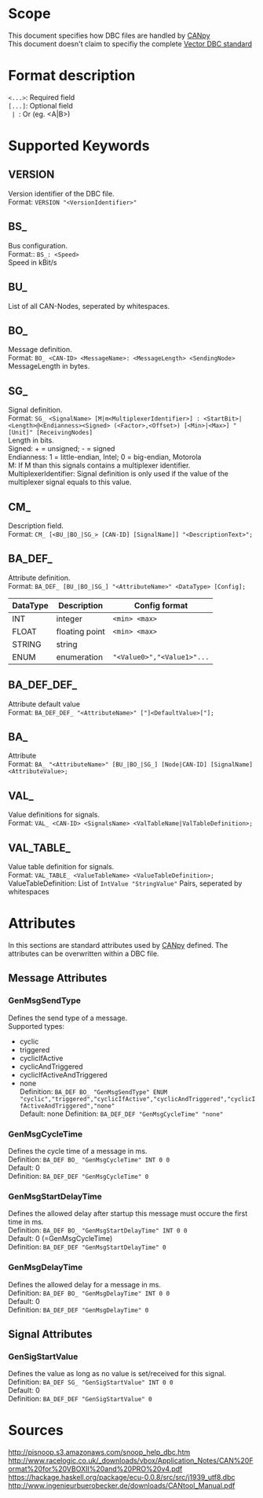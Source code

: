 # Scope
This document specifies how DBC files are handled by [CANpy](https://github.com/stefanhoelzl/CANpy)  
This document doesn't claim to specifiy the complete [Vector DBC standard](http://vector.com/vi_candb_en.html)  

# Format description
`<...>`: Required field  
`[...]`: Optional field  
`  |  `: Or (eg. <A|B>)  

# Supported Keywords
## VERSION
Version identifier of the DBC file.  
Format: `VERSION "<VersionIdentifier>"`  

## BS_
Bus configuration.  
Format:: `BS_: <Speed>`  
Speed in kBit/s  

## BU_
List of all CAN-Nodes, seperated by whitespaces.  

## BO_
Message definition.  
Format: `BO_ <CAN-ID> <MessageName>: <MessageLength> <SendingNode>`  
MessageLength in bytes.  

## SG_
Signal definition.  
Format: `SG_ <SignalName> [M|m<MultiplexerIdentifier>] : <StartBit>|<Length>@<Endianness><Signed> (<Factor>,<Offset>) [<Min>|<Max>] "[Unit]" [ReceivingNodes]`  
Length in bits.  
Signed: + = unsigned; - = signed  
Endianness: 1 = little-endian, Intel; 0 = big-endian, Motorola  
M: If M than this signals contains a multiplexer identifier.  
MultiplexerIdentifier: Signal definition is only used if the value of the multiplexer signal equals to this value.  

## CM_
Description field.  
Format: `CM_ [<BU_|BO_|SG_> [CAN-ID] [SignalName]] "<DescriptionText>";`  

## BA_DEF_
Attribute definition.  
Format: `BA_DEF_ [BU_|BO_|SG_] "<AttributeName>" <DataType> [Config];`  

DataType | Description         | Config format
---------|---------------------|----------------
INT      | integer             | `<min> <max>`
FLOAT    | floating point      | `<min> <max>`
STRING   | string              | 
ENUM     | enumeration         | `"<Value0>","<Value1>"...`

## BA_DEF_DEF_
Attribute default value  
Format: `BA_DEF_DEF_ "<AttributeName>" ["]<DefaultValue>["];`

## BA_
Attribute  
Format: `BA_ "<AttributeName>" [BU_|BO_|SG_] [Node|CAN-ID] [SignalName] <AttributeValue>;`

## VAL_
Value definitions for signals.  
Format: `VAL_ <CAN-ID> <SignalsName> <ValTableName|ValTableDefinition>;`

## VAL_TABLE_
Value table definition for signals.  
Format: `VAL_TABLE_ <ValueTableName> <ValueTableDefinition>;`  
ValueTableDefinition: List of `IntValue "StringValue"` Pairs, seperated by whitespaces

# Attributes
In this sections are standard attributes used by [CANpy](https://github.com/stefanhoelzl/CANpy) defined. The attributes can be overwritten within a DBC file.
## Message Attributes

### GenMsgSendType
Defines the send type of a message.  
Supported types:  
* cyclic  
* triggered  
* cyclicIfActive  
* cyclicAndTriggered  
* cyclicIfActiveAndTriggered  
* none  
Definition: `BA_DEF BO_ "GenMsgSendType" ENUM "cyclic","triggered","cyclicIfActive","cyclicAndTriggered","cyclicIfActiveAndTriggered","none"`  
Default: none
Definition: `BA_DEF_DEF "GenMsgCycleTime" "none"`

### GenMsgCycleTime
Defines the cycle time of a message in ms.  
Definition: `BA_DEF BO_ "GenMsgCycleTime" INT 0 0`  
Default: 0  
Definition: `BA_DEF_DEF "GenMsgCycleTime" 0`  

### GenMsgStartDelayTime
Defines the allowed delay after startup this message must occure the first time in ms.  
Definition: `BA_DEF BO_ "GenMsgStartDelayTime" INT 0 0`  
Default: 0 (=GenMsgCycleTime)  
Definition: `BA_DEF_DEF "GenMsgStartDelayTime" 0`  

### GenMsgDelayTime
Defines the allowed delay for a message in ms.  
Definition: `BA_DEF BO_ "GenMsgDelayTime" INT 0 0`  
Default: 0  
Definition: `BA_DEF_DEF "GenMsgDelayTime" 0`  

## Signal Attributes
### GenSigStartValue
Defines the value as long as no value is set/received for this signal.  
Definition: `BA_DEF SG_ "GenSigStartValue" INT 0 0`  
Default: 0  
Definition: `BA_DEF_DEF "GenSigStartValue" 0`  

# Sources
http://pisnoop.s3.amazonaws.com/snoop_help_dbc.htm  
http://www.racelogic.co.uk/_downloads/vbox/Application_Notes/CAN%20Format%20for%20VBOXII%20and%20PRO%20v4.pdf  
https://hackage.haskell.org/package/ecu-0.0.8/src/src/j1939_utf8.dbc  
http://www.ingenieurbuerobecker.de/downloads/CANtool_Manual.pdf  